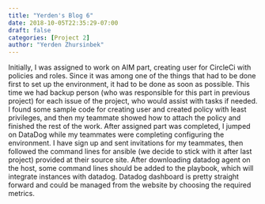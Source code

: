 ```yaml
---
title: "Yerden's Blog 6"
date: 2018-10-05T22:35:29-07:00
draft: false
categories: [Project 2]
author: "Yerden Zhursinbek"
---
```

Initially, I was assigned to work on AIM part, creating user for CircleCi with policies and roles. Since it was among one of the things that had to be done first to set up the environment, it had to be done as soon as possible. This time we had backup person (who was responsible for this part in previous project) for each issue of the project, who would assist with tasks if needed. I found some sample code for creating user and created policy with least privileges, and then my teammate showed how to attach the policy and finished the rest of the work.
After assigned part was completed, I jumped on DataDog while my teammates were completing configuring the environment. I have sign up and sent invitations for my teammates, then followed the command lines for ansible (we decide to stick with it after last project) provided at their source site. After downloading datadog agent on the host, some command lines should be added to the playbook, which will integrate instances with datadog. Datadog dashboard is pretty straight forward and could be managed from the website by choosing the required metrics.
